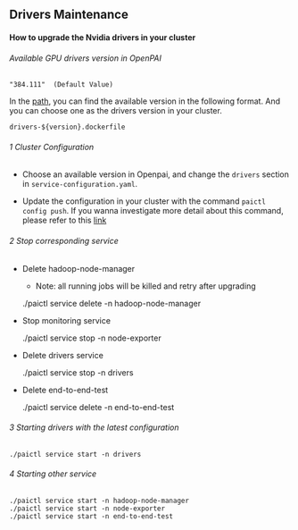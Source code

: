 ## Drivers Maintenance

#### How to upgrade the Nvidia drivers in your cluster

###### Available GPU drivers version in OpenPAI

    "384.111"  (Default Value)
    

In the [path](../../../src/drivers/build), you can find the available version in the following format. And you can choose one as the drivers version in your cluster.

    drivers-${version}.dockerfile
    

###### 1 Cluster Configuration

- Choose an available version in Openpai, and change the ```drivers``` section in ```service-configuration.yaml```.

- Update the configuration in your cluster with the command ```paictl config push```. If you wanna investigate more detail about this command, please refer to this [link](../paictl/paictl-manual.md#Config_Push)

###### 2 Stop corresponding service

- Delete hadoop-node-manager 
    - Note: all running jobs will be killed and retry after upgrading

    ./paictl service delete -n hadoop-node-manager
    

- Stop monitoring service

    ./paictl service stop -n node-exporter
    

- Delete drivers service

    ./paictl service stop -n drivers
    

- Delete end-to-end-test

    ./paictl service delete -n end-to-end-test
    

###### 3 Starting drivers with the latest configuration

    ./paictl service start -n drivers
    

###### 4 Starting other service

    ./paictl service start -n hadoop-node-manager
    ./paictl service start -n node-exporter
    ./paictl service start -n end-to-end-test